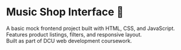 # Music Shop Interface 🎵  
A basic mock frontend project built with HTML, CSS, and JavaScript. Features product listings, filters, and responsive layout.  
Built as part of DCU web development coursework.
